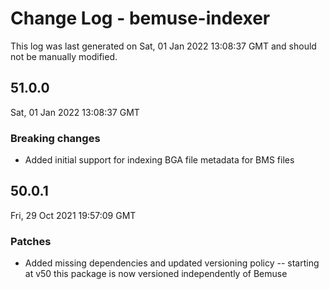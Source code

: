 # Change Log - bemuse-indexer

This log was last generated on Sat, 01 Jan 2022 13:08:37 GMT and should not be manually modified.

## 51.0.0
Sat, 01 Jan 2022 13:08:37 GMT

### Breaking changes

- Added initial support for indexing BGA file metadata for BMS files

## 50.0.1
Fri, 29 Oct 2021 19:57:09 GMT

### Patches

- Added missing dependencies and updated versioning policy -- starting at v50 this package is now versioned independently of Bemuse

